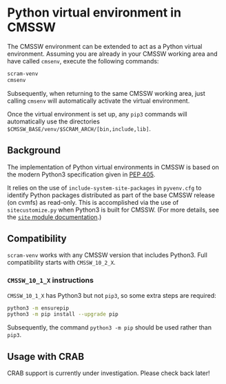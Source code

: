 # Python virtual environment in CMSSW

The CMSSW environment can be extended to act as a Python virtual environment.
Assuming you are already in your CMSSW working area and have called `cmsenv`, execute the following commands:

```bash
scram-venv
cmsenv
```

Subsequently, when returning to the same CMSSW working area, just calling `cmsenv` will automatically activate the virtual environment.

Once the virtual environment is set up, any `pip3` commands will automatically use the directories `$CMSSW_BASE/venv/$SCRAM_ARCH/[bin,include,lib]`.

## Background

The implementation of Python virtual environments in CMSSW is based on the modern Python3 specification given in [PEP 405](https://peps.python.org/pep-0405/#specification).

It relies on the use of `include-system-site-packages` in `pyvenv.cfg` to identify Python packages distributed as part of the base CMSSW release (on cvmfs) as read-only.
This is accomplished via the use of `sitecustomize.py` when Python3 is built for CMSSW.
(For more details, see the [`site` module documentation](https://docs.python.org/3/library/site.html).)

## Compatibility

`scram-venv` works with any CMSSW version that includes Python3.
Full compatibility starts with `CMSSW_10_2_X`.

### `CMSSW_10_1_X` instructions

`CMSSW_10_1_X` has Python3 but not `pip3`, so some extra steps are required:

```bash
python3 -m ensurepip
python3 -m pip install --upgrade pip
```

Subsequently, the command `python3 -m pip` should be used rather than `pip3`.

## Usage with CRAB

CRAB support is currently under investigation. Please check back later!

